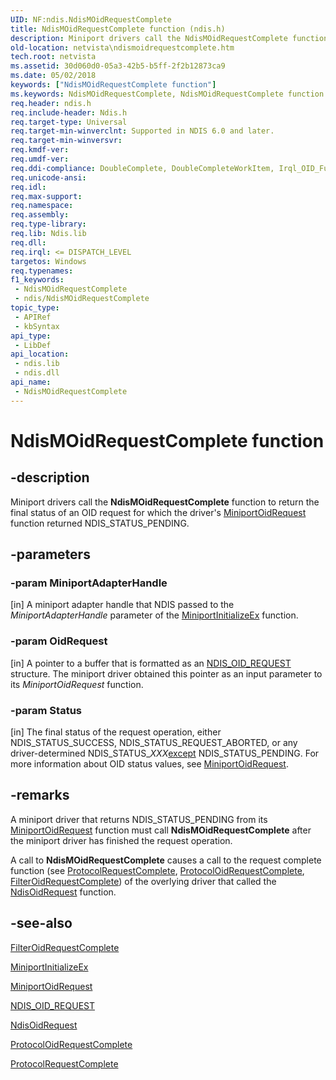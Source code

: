 ```yaml
---
UID: NF:ndis.NdisMOidRequestComplete
title: NdisMOidRequestComplete function (ndis.h)
description: Miniport drivers call the NdisMOidRequestComplete function to return the final status of an OID request for which the driver's MiniportOidRequest function returned NDIS_STATUS_PENDING.
old-location: netvista\ndismoidrequestcomplete.htm
tech.root: netvista
ms.assetid: 30d060d0-05a3-42b5-b5ff-2f2b12873ca9
ms.date: 05/02/2018
keywords: ["NdisMOidRequestComplete function"]
ms.keywords: NdisMOidRequestComplete, NdisMOidRequestComplete function [Network Drivers Starting with Windows Vista], ndis/NdisMOidRequestComplete, ndis_request_ref_b5524732-acaf-4d0d-a261-3f8a8b739ecc.xml, netvista.ndismoidrequestcomplete
req.header: ndis.h
req.include-header: Ndis.h
req.target-type: Universal
req.target-min-winverclnt: Supported in NDIS 6.0 and later.
req.target-min-winversvr: 
req.kmdf-ver: 
req.umdf-ver: 
req.ddi-compliance: DoubleComplete, DoubleCompleteWorkItem, Irql_OID_Function, NdisMNetPnPEventInOIDRequest, NdisOidComplete, NdisOidDoubleComplete, NdisOidDoubleRequest, NdisTimedOidComplete, WlanAssociation, WlanDisassociation, WlanTimedConnectRequest, WlanTimedLinkQuality, WlanTimedScan
req.unicode-ansi: 
req.idl: 
req.max-support: 
req.namespace: 
req.assembly: 
req.type-library: 
req.lib: Ndis.lib
req.dll: 
req.irql: <= DISPATCH_LEVEL
targetos: Windows
req.typenames: 
f1_keywords:
 - NdisMOidRequestComplete
 - ndis/NdisMOidRequestComplete
topic_type:
 - APIRef
 - kbSyntax
api_type:
 - LibDef
api_location:
 - ndis.lib
 - ndis.dll
api_name:
 - NdisMOidRequestComplete
---
```


# NdisMOidRequestComplete function


## -description

Miniport drivers call the 
  <b>NdisMOidRequestComplete</b> function to return the final status of an OID request for which the driver's 
  <a href="/windows-hardware/drivers/ddi/ndis/nc-ndis-miniport_oid_request">MiniportOidRequest</a> function returned
  NDIS_STATUS_PENDING.

## -parameters

### -param MiniportAdapterHandle 

[in]
A miniport adapter handle that NDIS passed to the 
     <i>MiniportAdapterHandle</i> parameter of the 
     <a href="/windows-hardware/drivers/ddi/ndis/nc-ndis-miniport_initialize">
     MiniportInitializeEx</a> function.

### -param OidRequest 

[in]
A pointer to a buffer that is formatted as an 
     <a href="/windows-hardware/drivers/ddi/ndis/ns-ndis-_ndis_oid_request">NDIS_OID_REQUEST</a> structure. The miniport
     driver obtained this pointer as an input parameter to its 
     <i>MiniportOidRequest</i> function.

### -param Status 

[in]
The final status of the request operation, either NDIS_STATUS_SUCCESS,
     NDIS_STATUS_REQUEST_ABORTED, or any driver-determined NDIS_STATUS_<i>XXX</i><u>except</u> NDIS_STATUS_PENDING. For more information about OID status values, see 
     <a href="/windows-hardware/drivers/ddi/ndis/nc-ndis-miniport_oid_request">MiniportOidRequest</a>.

## -remarks

A miniport driver that returns NDIS_STATUS_PENDING from its 
    <a href="/windows-hardware/drivers/ddi/ndis/nc-ndis-miniport_oid_request">MiniportOidRequest</a> function must
    call 
    <b>NdisMOidRequestComplete</b> after the miniport driver has finished the request operation.

A call to 
    <b>NdisMOidRequestComplete</b> causes a call to the request complete function (see 
    <a href="/previous-versions/windows/hardware/network/ff563254(v=vs.85)">ProtocolRequestComplete</a>, 
    <a href="/windows-hardware/drivers/ddi/ndis/nc-ndis-protocol_oid_request_complete">ProtocolOidRequestComplete</a>,    
    <a href="/windows-hardware/drivers/ddi/ndis/nc-ndis-filter_oid_request_complete">FilterOidRequestComplete</a>) of
    the overlying driver that called the 
    <a href="/windows-hardware/drivers/ddi/ndis/nf-ndis-ndisoidrequest">NdisOidRequest</a> function.

## -see-also

<a href="/windows-hardware/drivers/ddi/ndis/nc-ndis-filter_oid_request_complete">FilterOidRequestComplete</a>



<a href="/windows-hardware/drivers/ddi/ndis/nc-ndis-miniport_initialize">MiniportInitializeEx</a>



<a href="/windows-hardware/drivers/ddi/ndis/nc-ndis-miniport_oid_request">MiniportOidRequest</a>



<a href="/windows-hardware/drivers/ddi/ndis/ns-ndis-_ndis_oid_request">NDIS_OID_REQUEST</a>



<a href="/windows-hardware/drivers/ddi/ndis/nf-ndis-ndisoidrequest">NdisOidRequest</a>



<a href="/windows-hardware/drivers/ddi/ndis/nc-ndis-protocol_oid_request_complete">ProtocolOidRequestComplete</a>



<a href="/previous-versions/windows/hardware/network/ff563254(v=vs.85)">ProtocolRequestComplete</a>
